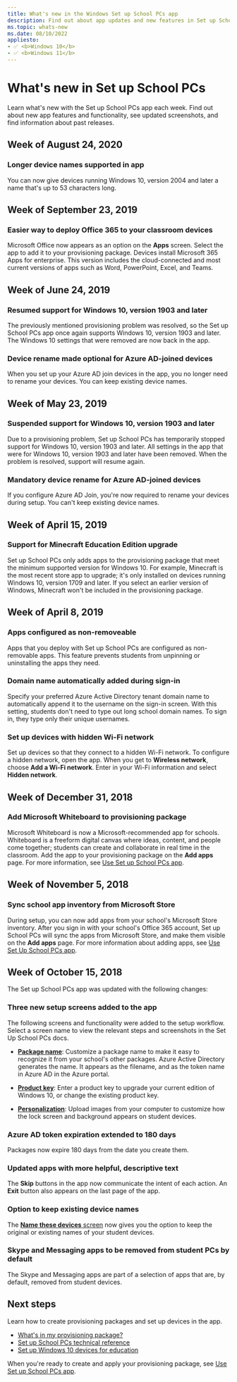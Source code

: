 ```yaml
---
title: What's new in the Windows Set up School PCs app
description: Find out about app updates and new features in Set up School PCs.
ms.topic: whats-new
ms.date: 08/10/2022
appliesto:
- ✅ <b>Windows 10</b>
- ✅ <b>Windows 11</b>
---  
```


# What's new in Set up School PCs
Learn what's new with the Set up School PCs app each week. Find out about new app features and functionality, see updated screenshots, and find information about past releases.

## Week of August 24, 2020

### Longer device names supported in app
You can now give devices running Windows 10, version 2004 and later a name that's up to 53 characters long.  

## Week of September 23, 2019  

### Easier way to deploy Office 365 to your classroom devices 
 Microsoft Office now appears as an option on the **Apps** screen. Select the app to add it to your provisioning package. Devices install Microsoft 365 Apps for enterprise. This version includes the cloud-connected and most current versions of apps such as Word, PowerPoint, Excel, and Teams.

## Week of June 24, 2019  

### Resumed support for Windows 10, version 1903 and later   
The previously mentioned provisioning problem was resolved, so the Set up School PCs app once again supports Windows 10, version 1903 and later. The Windows 10 settings that were removed are now back in the app. 

### Device rename made optional for Azure AD-joined devices  
When you set up your Azure AD join devices in the app, you no longer need to rename your devices. You can keep existing device names.  

## Week of May 23, 2019   

### Suspended support for Windows 10, version 1903 and later
Due to a provisioning problem, Set up School PCs has temporarily stopped support for Windows 10, version 1903 and later. All settings in the app that were for Windows 10, version 1903 and later have been removed. When the problem is resolved, support will resume again.  

### Mandatory device rename for Azure AD-joined devices
If you configure Azure AD Join, you're now required to rename your devices during setup. You can't keep existing device names.    

## Week of April 15, 2019  

### Support for Minecraft Education Edition upgrade
 Set up School PCs only adds apps to the provisioning package that meet the minimum supported version for Windows 10. For example, Minecraft is the most recent store app to upgrade; it's only installed on devices running Windows 10, version 1709 and later. If you select an earlier version of Windows, Minecraft won't be included in the provisioning package.  

## Week of April 8, 2019  

### Apps configured as non-removeable  
Apps that you deploy with Set up School PCs are configured as non-removable apps. This feature prevents students from unpinning or uninstalling the apps they need.  

### Domain name automatically added during sign-in  
Specify your preferred Azure Active Directory tenant domain name to automatically append it to the username on the sign-in screen. With this setting, students don't need to type out long school domain names. To sign in, they type only their unique usernames.  

### Set up devices with hidden Wi-Fi network
Set up devices so that they connect to a hidden Wi-Fi network. To configure a hidden network, open the app. When you get to **Wireless network**, choose **Add a Wi-Fi network**. Enter in your Wi-Fi information and select **Hidden network**.  


## Week of December 31, 2018

### Add Microsoft Whiteboard to provisioning package  
Microsoft Whiteboard is now a Microsoft-recommended app for schools. Whiteboard is a freeform digital canvas where ideas, content, and people come together; students can create and collaborate in real time in the classroom. Add the app to your provisioning package on the **Add apps** page. For more information, see [Use Set up School PCs app](use-set-up-school-pcs-app.md#create-the-provisioning-package).  

## Week of November 5, 2018  

### Sync school app inventory from Microsoft Store
During setup, you can now add apps from your school's Microsoft Store inventory. After you sign in with your school's Office 365 account, Set up School PCs will sync the apps from Microsoft Store, and make them visible on the **Add apps** page. For more information about adding apps, see [Use Set Up School PCs app](use-set-up-school-pcs-app.md#create-the-provisioning-package).   


## Week of October 15, 2018

The Set up School PCs app was updated with the following changes:

### Three new setup screens added to the app
The following screens and functionality were added to the setup workflow. Select a screen name to view the relevant steps and screenshots in the Set Up School PCs docs.  

* [**Package name**](use-set-up-school-pcs-app.md#package-name): Customize a package name to make it easy to recognize it from your school's other packages. Azure Active Directory generates the name. It appears as the filename, and as the token name in Azure AD in the Azure portal.  

* [**Product key**](use-set-up-school-pcs-app.md#product-key): Enter a product key to upgrade your current edition of Windows 10, or change the existing product key. 

* [**Personalization**](use-set-up-school-pcs-app.md#personalization): Upload images from your computer to customize how the lock screen and background appears on student devices.

### Azure AD token expiration extended to 180 days
Packages now expire 180 days from the date you create them.  

### Updated apps with more helpful, descriptive text 
The **Skip** buttons in the app now communicate the intent of each action. An **Exit** button also appears on the last page of the app.  

### Option to keep existing device names
The [**Name these devices** screen](use-set-up-school-pcs-app.md#device-names) now gives you the option to keep the original or existing names of your student devices.   

### Skype and Messaging apps to be removed from student PCs by default
The Skype and Messaging apps are part of a selection of apps that are, by default, removed from student devices.  


## Next steps    
Learn how to create provisioning packages and set up devices in the app.
* [What's in my provisioning package?](set-up-school-pcs-provisioning-package.md)
* [Set up School PCs technical reference](set-up-school-pcs-technical.md)
* [Set up Windows 10 devices for education](set-up-windows-10.md)

When you're ready to create and apply your provisioning package, see [Use Set up School PCs app](use-set-up-school-pcs-app.md).